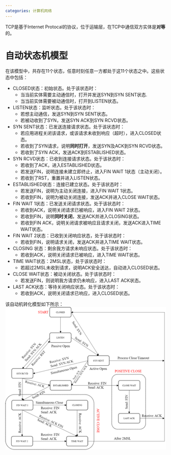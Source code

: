 ```yaml
---
categories: 计算机网络
---
```


TCP是基于Internet Protocal的协议，位于运输层，在TCP中通信双方实体是**对等**的。

# 自动状态机模型

在该模型中，共存在11个状态，任意时刻任意一方都处于这11个状态之中。这些状态中包括：

- CLOSED状态：初始状态。处于该状态时：
  - 当当前实体需要主动通信时，打开并发送SYN到SYN SENT状态.
  - 当当前实体需要被动通信时，打开到LISTEN状态。
- LISTEN状态：监听状态。处于该状态时：
  - 若想主动通信，发送SYN到SYN SENT状态。
  - 若被动收到了SYN，发送SYN ACK到SYN RCVD状态。
- SYN SENT状态：已发送连接请求状态。处于该状态时：
  - 若应用进程关闭该请求，或该请求未收到响应（超时），进入CLOSED状态。
  - 若收到了SYN请求，说明**同时打开**，发送SYN及ACK到SYN RCVD状态。
  - 若收到了SYN ACK，发送ACK到ESTABLISHED状态。
- SYN RCVD状态：已收到连接请求状态。处于该状态时：
  - 若收到了ACK，进入ESTABLISHED状态。
  - 若发送FIN，说明连接未建立即终止，进入FIN WAIT 1状态（主动关闭）。
  - 若收到了RST，重置并进入LISTEN状态。
- ESTABLISHED状态：连接已建立状态。处于该状态时：
  - 若发送FIN，说明为主动关闭连接，进入FIN WAIT 1状态。 
  - 若收到FIN，说明为被动关闭连接，发送ACK并进入CLOSE WAIT状态。
- FIN WAIT 1状态：已发送关闭请求状态。处于该状态时：
  - 若收到ACK，说明关闭请求已被响应，进入FIN WAIT 2状态。
  - 若收到FIN，说明**同时关闭**，发送ACK并进入CLOSING状态。
  - 若收到FIN ACK，说明关闭请求被响应且请求关闭，发送ACK进入TIME WAIT状态。
- FIN WAIT 2状态：已收到关闭响应状态，处于该状态时：
  - 若收到FIN，说明请求关闭，发送ACK并进入TIME WAIT状态。
- CLOSING 状态：剩余我方请求未响应状态。处于该状态时：
  - 若收到ACK，说明关闭请求已被响应，进入TIME WAIT状态。
- TIME WAIT状态：2MSL状态，处于该状态时：
  - 若超过2MSL未收到请求，说明ACK安全送达，自动进入CLOSED状态。
- CLOSE WAIT状态：被动关闭状态。处于该状态时：
  - 若发送FIN，则说明我方请求仍未响应，进入LAST ACK状态。
- LAST ACK状态：等待关闭响应状态。处于该状态时：
  - 若收到ACK，说明关闭请求已响应，进入CLOSED状态。

该自动机转化模型如下所示：
![](../../img/tcp.png)